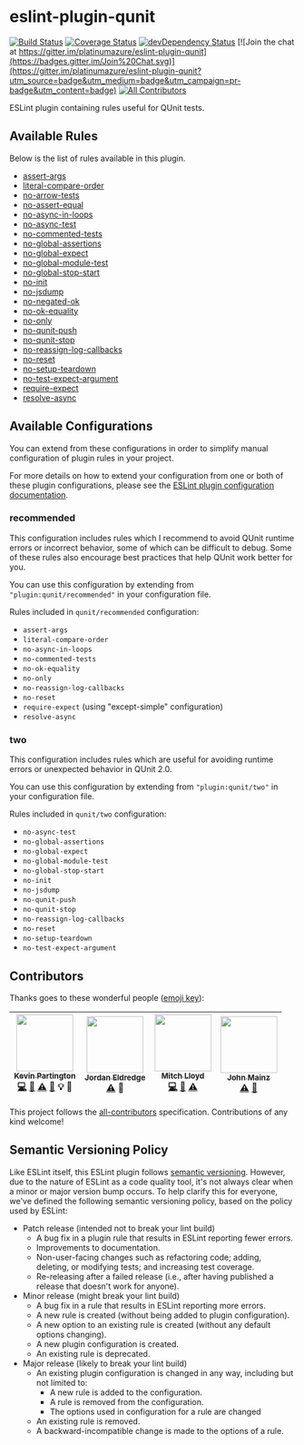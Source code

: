 # eslint-plugin-qunit
[![Build Status](https://travis-ci.org/platinumazure/eslint-plugin-qunit.svg?branch=master)](https://travis-ci.org/platinumazure/eslint-plugin-qunit)
[![Coverage Status](https://coveralls.io/repos/platinumazure/eslint-plugin-qunit/badge.svg?branch=master&service=github)](https://coveralls.io/github/platinumazure/eslint-plugin-qunit?branch=master)
[![devDependency Status](https://david-dm.org/platinumazure/eslint-plugin-qunit/dev-status.svg)](https://david-dm.org/platinumazure/eslint-plugin-qunit#info=devDependencies)
[![Join the chat at https://gitter.im/platinumazure/eslint-plugin-qunit](https://badges.gitter.im/Join%20Chat.svg)](https://gitter.im/platinumazure/eslint-plugin-qunit?utm_source=badge&utm_medium=badge&utm_campaign=pr-badge&utm_content=badge)
[![All Contributors](https://img.shields.io/badge/all_contributors-4-orange.svg?style=flat-square)](#contributors)

ESLint plugin containing rules useful for QUnit tests.

## Available Rules

Below is the list of rules available in this plugin.

* [assert-args](./docs/rules/assert-args.md)
* [literal-compare-order](./docs/rules/literal-compare-order.md)
* [no-arrow-tests](./docs/rules/no-arrow-tests.md)
* [no-assert-equal](./docs/rules/no-assert-equal.md)
* [no-async-in-loops](./docs/rules/no-async-in-loops.md)
* [no-async-test](./docs/rules/no-async-test.md)
* [no-commented-tests](./docs/rules/no-commented-tests.md)
* [no-global-assertions](./docs/rules/no-global-assertions.md)
* [no-global-expect](./docs/rules/no-global-expect.md)
* [no-global-module-test](./docs/rules/no-global-module-test.md)
* [no-global-stop-start](./docs/rules/no-global-stop-start.md)
* [no-init](./docs/rules/no-init.md)
* [no-jsdump](./docs/rules/no-jsdump.md)
* [no-negated-ok](./docs/rules/no-negated-ok.md)
* [no-ok-equality](./docs/rules/no-ok-equality.md)
* [no-only](./docs/rules/no-only.md)
* [no-qunit-push](./docs/rules/no-qunit-push.md)
* [no-qunit-stop](./docs/rules/no-qunit-stop.md)
* [no-reassign-log-callbacks](./docs/rules/no-reassign-log-callbacks.md)
* [no-reset](./docs/rules/no-reset.md)
* [no-setup-teardown](./docs/rules/no-setup-teardown.md)
* [no-test-expect-argument](./docs/rules/no-test-expect-argument.md)
* [require-expect](./docs/rules/require-expect.md)
* [resolve-async](./docs/rules/resolve-async.md)

## Available Configurations

You can extend from these configurations in order to simplify manual configuration of plugin rules in your project.

For more details on how to extend your configuration from one or both of these plugin configurations, please see the [ESLint plugin configuration documentation](http://eslint.org/docs/user-guide/configuring#using-the-configuration-from-a-plugin).

### recommended

This configuration includes rules which I recommend to avoid QUnit runtime errors or incorrect behavior, some of which can be difficult to debug. Some of these rules also encourage best practices that help QUnit work better for you.

You can use this configuration by extending from `"plugin:qunit/recommended"` in your configuration file.

Rules included in `qunit/recommended` configuration:

* `assert-args`
* `literal-compare-order`
* `no-async-in-loops`
* `no-commented-tests`
* `no-ok-equality`
* `no-only`
* `no-reassign-log-callbacks`
* `no-reset`
* `require-expect` (using "except-simple" configuration)
* `resolve-async`

### two

This configuration includes rules which are useful for avoiding runtime errors or unexpected behavior in QUnit 2.0.

You can use this configuration by extending from `"plugin:qunit/two"` in your configuration file.

Rules included in `qunit/two` configuration:

* `no-async-test`
* `no-global-assertions`
* `no-global-expect`
* `no-global-module-test`
* `no-global-stop-start`
* `no-init`
* `no-jsdump`
* `no-qunit-push`
* `no-qunit-stop`
* `no-reassign-log-callbacks`
* `no-reset`
* `no-setup-teardown`
* `no-test-expect-argument`

## Contributors

Thanks goes to these wonderful people ([emoji key](https://github.com/kentcdodds/all-contributors#emoji-key)):

<!-- ALL-CONTRIBUTORS-LIST:START - Do not remove or modify this section -->
| [<img src="https://avatars.githubusercontent.com/u/284282?v=3" width="100px;"/><br /><sub>Kevin Partington</sub>](http://github.com/platinumazure)<br />[💻](https://github.com/platinumazure/eslint-plugin-qunit/commits?author=platinumazure) [📖](https://github.com/platinumazure/eslint-plugin-qunit/commits?author=platinumazure) [⚠️](https://github.com/platinumazure/eslint-plugin-qunit/commits?author=platinumazure) [🐛](https://github.com/platinumazure/eslint-plugin-qunit/issues?q=author%3Aplatinumazure) 💡 👀 | [<img src="https://avatars.githubusercontent.com/u/162735?v=3" width="100px;"/><br /><sub>Jordan Eldredge</sub>](https://jordaneldredge.com)<br />[⚠️](https://github.com/platinumazure/eslint-plugin-qunit/commits?author=captbaritone) 💁 | [<img src="https://avatars.githubusercontent.com/u/15169?v=3" width="100px;"/><br /><sub>Mitch Lloyd</sub>](https://github.com/mitchlloyd)<br />[💻](https://github.com/platinumazure/eslint-plugin-qunit/commits?author=mitchlloyd) [📖](https://github.com/platinumazure/eslint-plugin-qunit/commits?author=mitchlloyd) [⚠️](https://github.com/platinumazure/eslint-plugin-qunit/commits?author=mitchlloyd) | [<img src="https://avatars.githubusercontent.com/u/6665906?v=3" width="100px;"/><br /><sub>John Mainz</sub>](https://github.com/jmainz)<br />[⚠️](https://github.com/platinumazure/eslint-plugin-qunit/commits?author=jmainz) [🐛](https://github.com/platinumazure/eslint-plugin-qunit/issues?q=author%3Ajmainz) |
| :---: | :---: | :---: | :---: |
<!-- ALL-CONTRIBUTORS-LIST:END -->

This project follows the [all-contributors](https://github.com/kentcdodds/all-contributors) specification. Contributions of any kind welcome!

## Semantic Versioning Policy

Like ESLint itself, this ESLint plugin follows [semantic versioning](http://semver.org). However, due to the nature of ESLint as a code quality tool, it's not always clear when a minor or major version bump occurs. To help clarify this for everyone, we've defined the following semantic versioning policy, based on the policy used by ESLint:

* Patch release (intended not to break your lint build)
    * A bug fix in a plugin rule that results in ESLint reporting fewer errors.
    * Improvements to documentation.
    * Non-user-facing changes such as refactoring code; adding, deleting, or modifying tests; and increasing test coverage.
    * Re-releasing after a failed release (i.e., after having published a release that doesn't work for anyone).
* Minor release (might break your lint build)
    * A bug fix in a rule that results in ESLint reporting more errors.
    * A new rule is created (without being added to plugin configuration).
    * A new option to an existing rule is created (without any default options changing).
    * A new plugin configuration is created.
    * An existing rule is deprecated.
* Major release (likely to break your lint build)
    * An existing plugin configuration is changed in any way, including but not limited to:
        * A new rule is added to the configuration.
        * A rule is removed from the configuration.
        * The options used in configuration for a rule are changed
    * An existing rule is removed.
    * A backward-incompatible change is made to the options of a rule.
